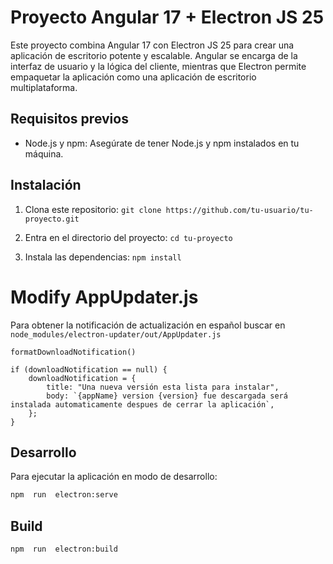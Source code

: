 # Proyecto Angular 17 + Electron JS 25

Este proyecto combina Angular 17 con Electron JS 25 para crear una aplicación de escritorio potente y escalable. Angular se encarga de la interfaz de usuario y la lógica del cliente, mientras que Electron permite empaquetar la aplicación como una aplicación de escritorio multiplataforma.

## Requisitos previos

- Node.js y npm: Asegúrate de tener Node.js y npm instalados en tu máquina.

## Instalación

1. Clona este repositorio: `git clone https://github.com/tu-usuario/tu-proyecto.git`

2. Entra en el directorio del proyecto: `cd tu-proyecto`

3. Instala las dependencias: `npm install`

# Modify AppUpdater.js
Para obtener la notificación de actualización en español buscar en ```node_modules/electron-updater/out/AppUpdater.js```
```
formatDownloadNotification()
```

```
if (downloadNotification == null) {
	downloadNotification = {
		title: "Una nueva versión esta lista para instalar",
		body: `{appName} version {version} fue descargada será instalada automaticamente despues de cerrar la aplicación`,
	};
}
```

## Desarrollo
Para ejecutar la aplicación en modo de desarrollo:

```bash
npm  run  electron:serve
```
## Build

```bash
npm  run  electron:build
```

